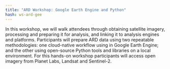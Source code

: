 ```yaml
---
title: "ARD Workshop: Google Earth Engine and Python"
hash: ws-ard-gee
---
```


In this workshop, we will walk attendees through obtaining satellite imagery, processing and preparing it for analysis, and linking it to analysis engines and platforms. Participants will prepare ARD data using two repeatable methodologies: one cloud-native workflow using in Google Earth Engine; and the other using open-source Python tools and libraries on a local environment. For this hands-on workshop participants will access open imagery from Planet Labs, Landsat and Sentinel-2.
